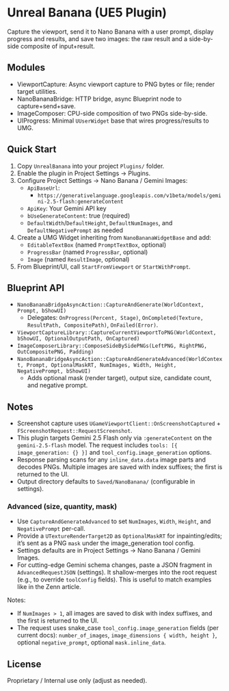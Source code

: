 # Unreal Banana (UE5 Plugin)

Capture the viewport, send it to Nano Banana with a user prompt, display progress and results, and save two images: the raw result and a side-by-side composite of input+result.

## Modules
- ViewportCapture: Async viewport capture to PNG bytes or file; render target utilities.
- NanoBananaBridge: HTTP bridge, async Blueprint node to capture+send+save.
- ImageComposer: CPU-side composition of two PNGs side-by-side.
- UIProgress: Minimal `UUserWidget` base that wires progress/results to UMG.

## Quick Start
1. Copy `UnrealBanana` into your project `Plugins/` folder.
2. Enable the plugin in Project Settings → Plugins.
3. Configure Project Settings → Nano Banana / Gemini Images:
   - `ApiBaseUrl`:
     - `https://generativelanguage.googleapis.com/v1beta/models/gemini-2.5-flash:generateContent`
   - `ApiKey`: Your Gemini API key
   - `bUseGenerateContent`: true (required)
   - `DefaultWidth`/`DefaultHeight`, `DefaultNumImages`, and `DefaultNegativePrompt` as needed
4. Create a UMG Widget inheriting from `NanoBananaWidgetBase` and add:
   - `EditableTextBox` (named `PromptTextBox`, optional)
   - `ProgressBar` (named `ProgressBar`, optional)
   - `Image` (named `ResultImage`, optional)
5. From Blueprint/UI, call `StartFromViewport` or `StartWithPrompt`.

## Blueprint API
- `NanoBananaBridgeAsyncAction::CaptureAndGenerate(WorldContext, Prompt, bShowUI)`
  - Delegates: `OnProgress(Percent, Stage)`, `OnCompleted(Texture, ResultPath, CompositePath)`, `OnFailed(Error)`.
- `ViewportCaptureLibrary::CaptureCurrentViewportToPNG(WorldContext, bShowUI, OptionalOutputPath, OnCaptured)`
- `ImageComposerLibrary::ComposeSideBySidePNGs(LeftPNG, RightPNG, OutCompositePNG, Padding)`
- `NanoBananaBridgeAsyncAction::CaptureAndGenerateAdvanced(WorldContext, Prompt, OptionalMaskRT, NumImages, Width, Height, NegativePrompt, bShowUI)`
  - Adds optional mask (render target), output size, candidate count, and negative prompt.

## Notes
- Screenshot capture uses `UGameViewportClient::OnScreenshotCaptured` + `FScreenshotRequest::RequestScreenshot`.
 - This plugin targets Gemini 2.5 Flash only via `:generateContent` on the `gemini-2.5-flash` model. The request includes `tools: [{ image_generation: {} }]` and `tool_config.image_generation` options.
 - Response parsing scans for any `inline_data.data` image parts and decodes PNGs. Multiple images are saved with index suffixes; the first is returned to the UI.
 - Output directory defaults to `Saved/NanoBanana/` (configurable in settings).

### Advanced (size, quantity, mask)
- Use `CaptureAndGenerateAdvanced` to set `NumImages`, `Width`, `Height`, and `NegativePrompt` per-call.
- Provide a `UTextureRenderTarget2D` as `OptionalMaskRT` for inpainting/edits; it’s sent as a PNG `mask` under the image_generation tool config.
- Settings defaults are in Project Settings → Nano Banana / Gemini Images.
- For cutting-edge Gemini schema changes, paste a JSON fragment in `AdvancedRequestJSON` (settings). It shallow-merges into the root request (e.g., to override `toolConfig` fields). This is useful to match examples like in the Zenn article.

Notes:
- If `NumImages > 1`, all images are saved to disk with index suffixes, and the first is returned to the UI.
- The request uses snake_case `tool_config.image_generation` fields (per current docs): `number_of_images`, `image_dimensions { width, height }`, optional `negative_prompt`, optional `mask.inline_data`.

## License
Proprietary / Internal use only (adjust as needed).
